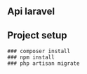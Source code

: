 ## Api laravel

## Project setup
```
### composer install
### npm install
### php artisan migrate
```

